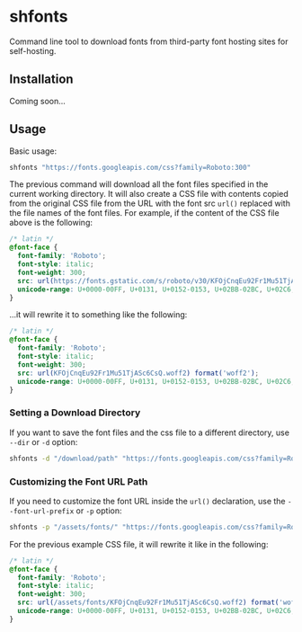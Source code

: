 # shfonts

Command line tool to download fonts from third-party font hosting sites for
self-hosting.

## Installation

Coming soon...

## Usage

Basic usage:

```sh
shfonts "https://fonts.googleapis.com/css?family=Roboto:300"
```

The previous command will download all the font files specified in the current
working directory. It will also create a CSS file with contents copied from the
original CSS file from the URL with the font src `url()` replaced with the file
names of the font files. For example, if the content of the CSS file above is
the following:

```css
/* latin */
@font-face {
  font-family: 'Roboto';
  font-style: italic;
  font-weight: 300;
  src: url(https://fonts.gstatic.com/s/roboto/v30/KFOjCnqEu92Fr1Mu51TjASc6CsQ.woff2) format('woff2');
  unicode-range: U+0000-00FF, U+0131, U+0152-0153, U+02BB-02BC, U+02C6, U+02DA, U+02DC, U+2000-206F, U+2074, U+20AC, U+2122, U+2191, U+2193, U+2212, U+2215, U+FEFF, U+FFFD;
}
```

...it will rewrite it to something like the following:

```css
/* latin */
@font-face {
  font-family: 'Roboto';
  font-style: italic;
  font-weight: 300;
  src: url(KFOjCnqEu92Fr1Mu51TjASc6CsQ.woff2) format('woff2');
  unicode-range: U+0000-00FF, U+0131, U+0152-0153, U+02BB-02BC, U+02C6, U+02DA, U+02DC, U+2000-206F, U+2074, U+20AC, U+2122, U+2191, U+2193, U+2212, U+2215, U+FEFF, U+FFFD;
}
```

### Setting a Download Directory

If you want to save the font files and the css file to a different directory,
use `--dir` or `-d` option:

```sh
shfonts -d "/download/path" "https://fonts.googleapis.com/css?family=Roboto:300"
```

### Customizing the Font URL Path

If you need to customize the font URL inside the `url()` declaration, use the
`--font-url-prefix` or `-p` option:


```sh
shfonts -p "/assets/fonts/" "https://fonts.googleapis.com/css?family=Roboto:300"
```

For the previous example CSS file, it will rewrite it like in the following:

```css
/* latin */
@font-face {
  font-family: 'Roboto';
  font-style: italic;
  font-weight: 300;
  src: url(/assets/fonts/KFOjCnqEu92Fr1Mu51TjASc6CsQ.woff2) format('woff2');
  unicode-range: U+0000-00FF, U+0131, U+0152-0153, U+02BB-02BC, U+02C6, U+02DA, U+02DC, U+2000-206F, U+2074, U+20AC, U+2122, U+2191, U+2193, U+2212, U+2215, U+FEFF, U+FFFD;
}
```
